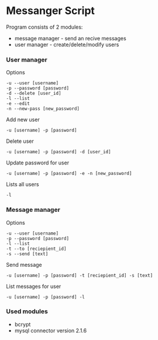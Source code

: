# Messanger Script

Program consists of 2 modules:
* message manager - send an recive messages
* user manager - create/delete/modify users

### User manager 
Options
```
-u --user [username]
-p --password [password]
-d --delete [user_id]
-l --list
-e --edit
-n --new-pass [new_password]
```
Add new user
```
-u [username] -p [password]
```
Delete user
```
-u [username] -p [password] -d [user_id]
```
Update password for user
```
-u [username] -p [password] -e -n [new_password]
```
Lists all users
```
-l
```
### Message manager 
Options
```
-u --user [username]
-p --password [password]
-l --list
-t --to [reciepient_id]
-s --send [text]
```
Send message
```
-u [username] -p [password] -t [reciepient_id] -s [text]
```

List messages for user
```
-u [username] -p [password] -l
```


### Used modules
* bcrypt
* mysql connector version 2.1.6